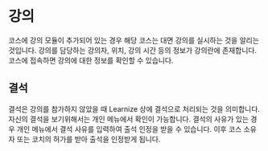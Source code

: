 # 강의
코스에 강의 모듈이 추가되어 있는 경우 해당 코스는 대면 강의를 실시하는 것을 알리는 것입니다. 강의를 담당하는 강의자, 위치, 강의 시간 등의 정보가 강의란에 존재합니다. 코스에 접속하면 강의에 대한 정보를 확인할 수 있습니다.

## 결석
결석은 강의를 참가하지 않았을 때 Learnize 상에 결석으로 처리되는 것을 의미합니다. 자신의 결석을 보기위해서는 개인 메뉴에서 확인이 가능합니다. 결석의 사유가 있는 경우 개인 메뉴에서 결석 사유를 입력하여 출석 인정을 받을 수 있습니다. 이후 코스 소유자 또는 코치의 허가를 받아 출석을 인정받게 됩니다.